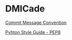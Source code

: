 # DMICade

[Commit Message Convention](https://github.com/Blaze12224/DMICade/wiki/Commit-Message-Convention)

[Pyhton Style Guide - PEP8](https://www.python.org/dev/peps/pep-0008/)
